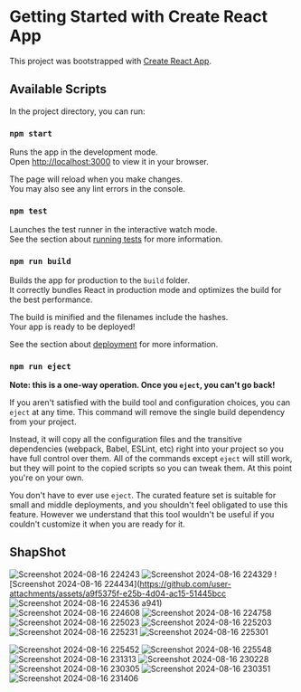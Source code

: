 # Getting Started with Create React App

This project was bootstrapped with [Create React App](https://github.com/facebook/create-react-app).

## Available Scripts

In the project directory, you can run:

### `npm start`

Runs the app in the development mode.\
Open [http://localhost:3000](http://localhost:3000) to view it in your browser.

The page will reload when you make changes.\
You may also see any lint errors in the console.

### `npm test`

Launches the test runner in the interactive watch mode.\
See the section about [running tests](https://facebook.github.io/create-react-app/docs/running-tests) for more information.

### `npm run build`

Builds the app for production to the `build` folder.\
It correctly bundles React in production mode and optimizes the build for the best performance.

The build is minified and the filenames include the hashes.\
Your app is ready to be deployed!

See the section about [deployment](https://facebook.github.io/create-react-app/docs/deployment) for more information.

### `npm run eject`

**Note: this is a one-way operation. Once you `eject`, you can't go back!**

If you aren't satisfied with the build tool and configuration choices, you can `eject` at any time. This command will remove the single build dependency from your project.

Instead, it will copy all the configuration files and the transitive dependencies (webpack, Babel, ESLint, etc) right into your project so you have full control over them. All of the commands except `eject` will still work, but they will point to the copied scripts so you can tweak them. At this point you're on your own.

You don't have to ever use `eject`. The curated feature set is suitable for small and middle deployments, and you shouldn't feel obligated to use this feature. However we understand that this tool wouldn't be useful if you couldn't customize it when you are ready for it.

## ShapShot 
![Screenshot 2024-08-16 224243](https://github.com/user-attachments/assets/f8048bb4-0e42-463b-b109-08a347e1867a)
![Screenshot 2024-08-16 224329](https://github.com/user-attachments/assets/7a5e545b-02e0-4304-80c6-5306ce9b9914)
![Screenshot 2024-08-16 224434](https://github.com/user-attachments/assets/a9f5375f-e25b-4d04-ac15-51445bcc
![Screenshot 2024-08-16 224536](https://github.com/user-attachments/assets/d45fa78e-8824-46a8-806d-af295d7be36a)
a941)
![Screenshot 2024-08-16 224608](https://github.com/user-attachments/assets/13706128-773b-4811-9538-cdaf48ad58f1)
![Screenshot 2024-08-16 224758](https://github.com/user-attachments/assets/aaeb305f-043f-4ddf-a760-d4c96d3a1392)
![Screenshot 2024-08-16 225023](https://github.com/user-attachments/assets/c7d7fbde-9e5b-4166-b12d-eb091ec754df)
![Screenshot 2024-08-16 225203](https://github.com/user-attachments/assets/b1758b92-3041-47ac-a4b3-15b05dc93292)
![Screenshot 2024-08-16 225231](https://github.com/user-attachments/assets/e673630d-f415-43ee-8383-df7ca0accd4b)
![Screenshot 2024-08-16 225301](https://github.com/user-attachments/assets/1cbb71ee-9c78-4e63-821b-b0005742ed23)

![Screenshot 2024-08-16 225452](https://github.com/user-attachments/assets/bd453b95-3267-4e48-80a1-8726399a21e7)
![Screenshot 2024-08-16 225548](https://github.com/user-attachments/assets/46f37635-9f46-4b8e-a7ee-b1f9fb617841)
![Screenshot 2024-08-16 231313](https://github.com/user-attachments/assets/81cf7b0a-55a0-4a9c-a197-8220a08af71f)
![Screenshot 2024-08-16 230228](https://github.com/user-attachments/assets/6c22f5e1-5d86-438b-880c-f23067e3bc6f)
![Screenshot 2024-08-16 230305](https://github.com/user-attachments/assets/a0c65a88-48fc-4567-8a82-ec31e78d9e2a)
![Screenshot 2024-08-16 230351](https://github.com/user-attachments/assets/8245740b-a514-4928-bab9-f9a6b84e5e7b)
![Screenshot 2024-08-16 231406](https://github.com/user-attachments/assets/919ad352-398e-4582-92ae-9f374039adfe)
